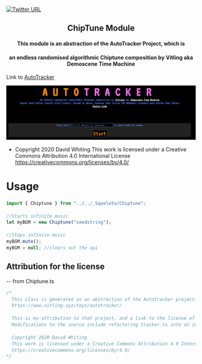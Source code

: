 [![Twitter URL](https://img.shields.io/twitter/url/https/twitter.com/bukotsunikki.svg?style=social&label=Follow%20%40jyoung424242)](https://twitter.com/jyoung424242)

<h2 align="center">ChipTune Module</h2>
<h4 align="center">This module is an abstraction of the AutoTracker Project, which is  </h4>
<h4 align="center">an endless randomised algorithmic Chiptune composition by Vitling aka Demoscene Time Machine </h4>

Link to [AutoTracker](https://www.vitling.xyz/toys/autotracker/)

![Screenshot](./autotrackerSS.png?raw=true "Screenshot")

- Copyright 2020 David Whiting
  This work is licensed under a Creative Commons Attribution 4.0 International License
  https://creativecommons.org/licenses/by/4.0/

# Usage

```ts
import { Chiptune } from "../../_Squeleto/Chiptune";

//Starts infinite music
let myBGM = new Chiptune("seedstring");

//Stops infinite music
myBGM.mute();
myBGM = null; //clears out the api
```

## Attribution for the license

-- from Chiptune.ts

```ts
/*
  This class is generated as an abstraction of the Autotracker project.
  https://www.vitling.xyz/toys/autotracker/

  This is my attribution to that project, and a link to the license of it below.
  Modifications to the source include refactoring tracker.ts into an importable class for Squeleto Game Framework

  Copyright 2020 David Whiting
  This work is licensed under a Creative Commons Attribution 4.0 International License
  https://creativecommons.org/licenses/by/4.0/
*/
```
